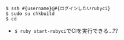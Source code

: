 ```
$ ssh #{username}@#{ログインしたいrubyci}
$ sudo su chkbuild
$ cd
```

- `$ ruby start-rubyci`でCIを実行できる...??
